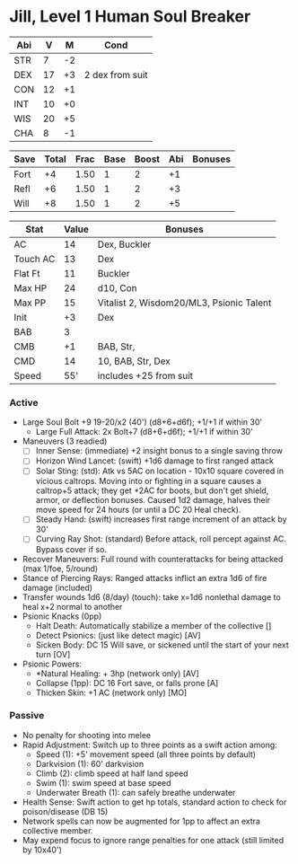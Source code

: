 # Jill, Level 1 Human Soul Breaker

Abi | V  | M  | Cond
----|----|----|-----------
STR |  7 | -2 |
DEX | 17 | +3 | 2 dex from suit
CON | 12 | +1 |
INT | 10 | +0 |
WIS | 20 | +5 |
CHA |  8 | -1 |

Save | Total | Frac | Base | Boost | Abi | Bonuses
-----|-------|------|------|-------|-----|--------
Fort |  +4   | 1.50 |  1   |   2   | +1  |
Refl |  +6   | 1.50 |  1   |   2   | +3  |
Will |  +8   | 1.50 |  1   |   2   | +5  |

Stat    | Value         | Bonuses
--------|---------------|---------
AC      | 14            | Dex, Buckler
Touch AC| 13            | Dex
Flat Ft | 11            | Buckler
Max HP  | 24            | d10, Con
Max PP  | 15            | Vitalist 2, Wisdom20/ML3, Psionic Talent
Init    | +3            | Dex
BAB     | 3             |
CMB     | +1            | BAB, Str,
CMD     | 14            | 10, BAB, Str, Dex
Speed   | 55'           | includes +25 from suit

### Active
* Large Soul Bolt +9 19-20/x2 (40') (d8+6+d6f); +1/+1 if within 30'
  - Large Full Attack: 2x Bolt+7 (d8+6+d6f); +1/+1 if within 30'
* Maneuvers (3 readied)
  - [ ] Inner Sense: (immediate) +2 insight bonus to a single saving throw
  - [ ] Horizon Wind Lancet: (swift) +1d6 damage to first ranged attack
  - [ ] Solar Sting: (std): Atk vs 5AC on location - 10x10 square covered in vicious caltrops.
        Moving into or fighting in a square causes a caltrop+5 attack; they get +2AC for boots,
        but don't get shield, armor, or deflection bonuses. Caused 1d2 damage, halves their move
        speed for 24 hours (or until a DC 20 Heal check).
  - [ ] Steady Hand: (swift) increases first range increment of an attack by 30'
  - [ ] Curving Ray Shot: (standard) Before attack, roll percept against AC. Bypass cover if so.
* Recover Maneuvers: Full round with counterattacks for being attacked (max 1/foe, 5/round)
* Stance of Piercing Rays: Ranged attacks inflict an extra 1d6 of fire damage (included)
* Transfer wounds 1d6 (8/day) (touch): take x=1d6 nonlethal damage to heal x+2 normal to another
* Psionic Knacks (0pp)
  - Halt Death: Automatically stabilize a member of the collective []
  - Detect Psionics: (just like detect magic) [AV]
  - Sicken Body: DC 15 Will save, or sickened until the start of your next turn [OV]
* Psionic Powers:
  - *Natural Healing: + 3hp (network only) [AV]
  - Collapse (1pp): DC 16 Fort save, or falls prone [A]
  - Thicken Skin: +1 AC (network only) [MO]

### Passive
* No penalty for shooting into melee
* Rapid Adjustment: Switch up to three points as a swift action among:
  - Speed (1): +5' movement speed (all three points by default)
  - Darkvision (1): 60' darkvision
  - Climb (2): climb speed at half land speed
  - Swim (1): swim speed at base speed
  - Underwater Breath (1): can safely breathe underwater
* Health Sense: Swift action to get hp totals, standard action to check for poison/disease (DB 15)
* Network spells can now be augmented for 1pp to affect an extra collective member.
* May expend focus to ignore range penalties for one attack (still limited by 10x40')

